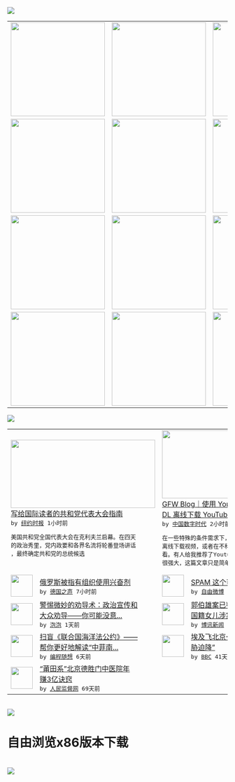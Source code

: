 

<a href="https://github.com/greatfire/z/raw/master/FreeBrowser.apk"><img src="https://raw.githubusercontent.com/greatfire/wiki/master/x/header.png" /></a><table><tr><td width="262" align="center" valign="center"><a href="https://github.com/greatfire/wiki/wiki/nyt" title="纽约时报中文网 国际纵览"><img src="https://raw.githubusercontent.com/greatfire/wiki/master/x/nyt_flag.png" width="215"/></a></td><td width="262" align="center" valign="center"><a href="https://github.com/greatfire/wiki/wiki/dw" title=""><img src="https://raw.githubusercontent.com/greatfire/wiki/master/x/dw_flag.png" width="215"/></a></td><td width="262" align="center" valign="center"><a href="https://github.com/greatfire/wiki/wiki/rmjd" title=""><img src="https://raw.githubusercontent.com/greatfire/wiki/master/x/rmjd_flag.png" width="215"/></a></td></tr><tr><td width="262" align="center" valign="center"><a href="https://github.com/paopaonetizen/website" title="泡泡 - 未经审查的互联网信息"><img src="https://raw.githubusercontent.com/greatfire/wiki/master/x/pp_flag.png" width="215"/></a></td><td width="262" align="center" valign="center"><a href="https://github.com/getlantern/mirror" title="以及自由微博和GreatFire.org官方中文论坛"><img src="https://raw.githubusercontent.com/greatfire/wiki/master/x/lantern_flag.png" width="215"/></a></td><td width="262" align="center" valign="center"><a href="https://github.com/cdtmirrors/m/" title=""><img src="https://raw.githubusercontent.com/greatfire/wiki/master/x/cdt_flag.png" width="215"/></a></td></tr><tr><td width="262" align="center" valign="center"><a href="https://github.com/program-think/blog" title="编程随想的博客"><img src="https://raw.githubusercontent.com/greatfire/wiki/master/x/pt_flag.png" width="215"/></a></td><td width="262" align="center" valign="center"><a href="https://github.com/greatfire/wiki/wiki/bbc" title=""><img src="https://raw.githubusercontent.com/greatfire/wiki/master/x/bbc_flag.png" width="215"/></a></td><td width="262" align="center" valign="center"><a href="https://github.com/freeweibo/s" title="自由微博 - 匿名和不受屏蔽的新浪微博搜索"><img src="https://raw.githubusercontent.com/greatfire/wiki/master/x/fw_flag.png" width="215"/></a></td></tr><tr><td width="262" align="center" valign="center"><a href="https://github.com/greatfire/wiki/wiki/google" title=""><img src="https://raw.githubusercontent.com/greatfire/wiki/master/x/google_flag.png" width="215"/></a></td><td width="262" align="center" valign="center"><a href="https://github.com/bxnews/boxun" title=""><img src="https://raw.githubusercontent.com/greatfire/wiki/master/x/bx_flag.png" width="215"/></a></td><td width="262" align="center" valign="center"><a href="https://github.com/greatfire/wiki/wiki/open-source" title="欢迎访问GreatFire.org开发者项目网站"><img src="https://raw.githubusercontent.com/greatfire/wiki/master/x/open-source_flag.png" width="215"/></a></td></tr></table><img src="https://raw.githubusercontent.com/greatfire/wiki/master/x/newsfeed text.png" /><table cols="4"><tr><td colspan="2" width="380"><a href="https://d7odklm2qes9e.cloudfront.net/international/20160719/what-to-expect-at-the-republican-national-convention/"><img src="https://static01.nyt.com/images/2016/07/18/world/18abroad-convetion-web1/18abroad-convetion-web1-articleLarge.jpg" width="330" height="156"/></a></br><a href="https://d7odklm2qes9e.cloudfront.net/international/20160719/what-to-expect-at-the-republican-national-convention/">写给国际读者的共和党代表大会指南</a></br><kbd> by <a href="http://m.cn.nytimes.com/">纽约时报</a> 1小时前 </kbd></br><pre>美国共和党全国代表大会在克利夫兰启幕。在四天<br/>的政治秀里，党内政要和各界名流将轮番登场讲话<br/>，最终确定共和党的总统候选</pre></td><td colspan="2" width="380"><a href="http://feedproxy.google.com/~r/chinadigitaltimes/IyPt/~3/DLr_8xPr_LY/"><img src="https://raw.githubusercontent.com/greatfire/wiki/master/x/cdt_logo_b.png" width="330" height="156"/></a></br><a href="http://feedproxy.google.com/~r/chinadigitaltimes/IyPt/~3/DLr_8xPr_LY/">GFW Blog｜使用 Youtube-<br/>DL 离线下载 YouTube 视...</a></br><kbd> by <a href="http://chinadigitaltimes.net/chinese/">中国数字时代</a> 2小时前 </kbd></br><pre>在一些特殊的条件需求下，一些人可能需要vps<br/>离线下载视频，或者在不科学上网的情况下在线观<br/>看。有人给我推荐了Youtube-dl，的确<br/>很强大，这篇文章只是简单介绍...</pre></td></tr><tr><td><img src="http://www.dw.com/image/0,,19270120_302,00.jpg" width="50" height="50"/></td><td width="280"><a href="http://dw.com/p/1JQzt?maca=chi-GK-text-greatfire-all-chinese-15625-xml-mrss">俄罗斯被指有组织使用兴奋剂</a></br><kbd> by <a href="http://dw.de">德国之声</a> 7小时前 </kbd></td><td><img src="https://raw.githubusercontent.com/greatfire/wiki/master/x/fw_logo.png" width="50" height="50"/></td><td width="280"><a href="https://freeweibo.com/weibo/3998734704960650">SPAM 这个可以要[ok]</a></br><kbd> by <a href="https://freeweibo.com/">自由微博</a> 8小时前 </kbd></td></tr><tr><td><img src="https://pao-pao.net/sites/pao-pao.net/files/styles/large/public/tu_1_2_0.jpg?itok=nQiVpiJH" width="50" height="50"/></td><td width="280"><a href="https://pao-pao.net/article/721">警惕微妙的劝导术：政治宣传和<br/>大众劝导——你可能没意...</a></br><kbd> by <a href="https://pao-pao.net">泡泡</a> 1天前 </kbd></td><td><img src="http://www.boxun.com/news/images/2016/07/201607181519china1.jpg" width="50" height="50"/></td><td width="280"><a href="http://www.boxun.com/news/gb/china/2016/07/201607181519.shtml">郭伯雄案已判决将于八一公布美<br/>国籍女儿涉案请看博讯热...</a></br><kbd> by <a href="http://www.boxun.com">博讯新闻</a> 1天前 </kbd></td></tr><tr><td><img src="https://lh6.googleusercontent.com/ioMh-AY9SbuhP9uZbL3W6ze4l3ZszvNEGGbhCrNrfsJXt02Y0iRtj112-__lMvco5NAeAvk1iOhyBVemEvzppN62HdL5_WaZopukfhYPVMGreov_Z-PT9AhwvC31yO7vTCTcQirP3W0" width="50" height="50"/></td><td width="280"><a href="http://feedproxy.google.com/~r/programthink/~3/OLue0DzvyNo/UNCLOS.html">扫盲《联合国海洋法公约》——<br/>帮你更好地解读“中菲南...</a></br><kbd> by <a href="http://program-think.blogspot.com">编程随想</a> 6天前 </kbd></td><td><img src="http://a.files.bbci.co.uk/worldservice/live/assets/images/2016/05/19/160519172724_egypt_air_plane_144x81__nocredit.jpg" width="50" height="50"/></td><td width="280"><a href="http://www.bbc.com/zhongwen/simp/world/2016/06/160608_egypt_china_flight_uzbekistan">埃及飞北京一架客机“因炸弹威<br/>胁迫降”</a></br><kbd> by <a href="http://www.bbc.co.uk/zhongwen/simp">BBC</a> 41天前 </kbd></td></tr><tr><td><img src="http://www.rmjdw.com/uploads/160510/3-1605102102421C.jpg" width="50" height="50"/></td><td width="280"><a href="http://www.rmjdw.com//tebiebaodao/20160510/15526.html">“莆田系”北京德胜门中医院年<br/>赚3亿诀窍 </a></br><kbd> by <a href="http://www.rmjdw.com/">人民监督网</a> 69天前 </kbd></td></table></br><a href="https://github.com/greatfire/z/raw/master/FreeBrowser.apk"><img src="https://raw.githubusercontent.com/greatfire/wiki/master/x/download app.png" /></a><h1>自由浏览x86版本下载<h1><a href="https://github.com/greatfire/z/raw/master/FreeBrowser-x86.apk"><img src="https://raw.githubusercontent.com/greatfire/images/master/fb86.qr.png" /></a>